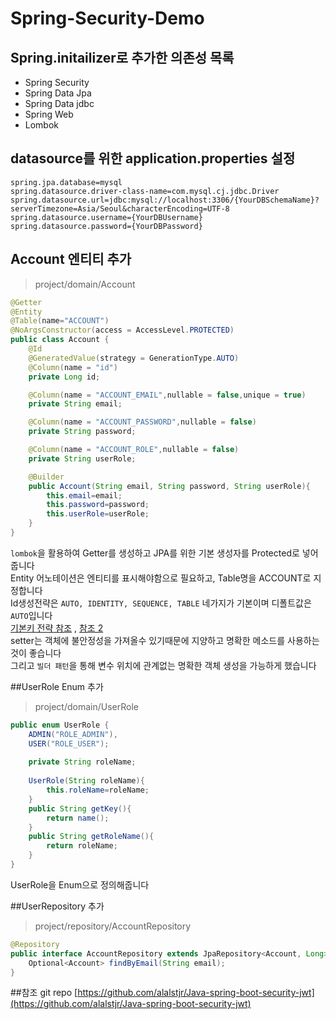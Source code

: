 # Spring-Security-Demo

## Spring.initailizer로 추가한 의존성 목록
- Spring Security
- Spring Data Jpa
- Spring Data jdbc
- Spring Web
- Lombok

## datasource를 위한 application.properties 설정
```properties
spring.jpa.database=mysql
spring.datasource.driver-class-name=com.mysql.cj.jdbc.Driver
spring.datasource.url=jdbc:mysql://localhost:3306/{YourDBSchemaName}?serverTimezone=Asia/Seoul&characterEncoding=UTF-8
spring.datasource.username={YourDBUsername}
spring.datasource.password={YourDBPassword}
```

## Account 엔티티 추가
>project/domain/Account
```java
@Getter
@Entity
@Table(name="ACCOUNT")
@NoArgsConstructor(access = AccessLevel.PROTECTED)
public class Account {
    @Id
    @GeneratedValue(strategy = GenerationType.AUTO)
    @Column(name = "id")
    private Long id;

    @Column(name = "ACCOUNT_EMAIL",nullable = false,unique = true)
    private String email;

    @Column(name = "ACCOUNT_PASSWORD",nullable = false)
    private String password;

    @Column(name = "ACCOUNT_ROLE",nullable = false)
    private String userRole;

    @Builder
    public Account(String email, String password, String userRole){
        this.email=email;
        this.password=password;
        this.userRole=userRole;
    }
}
```
```lombok```을 활용하여 Getter를 생성하고 JPA를 위한 기본 생성자를 Protected로 넣어줍니다   
Entity 어노테이션은 엔티티를 표시해야함으로 필요하고, Table명을 ACCOUNT로 지정합니다   
Id생성전략은 ```AUTO, IDENTITY, SEQUENCE, TABLE``` 네가지가 기본이며 디폴트값은 ```AUTO```입니다   
[기본키 전략 참조](https://www.baeldung.com/hibernate-identifiers) ,
[참조 2](https://gmlwjd9405.github.io/2019/08/12/primary-key-mapping.html)   
setter는 객체에 불안정성을 가져올수 있기때문에 지양하고 명확한 메소드를 사용하는것이 좋습니다   
그리고 ```빌더 패턴```을 통해 변수 위치에 관계없는 명확한 객체 생성을 가능하게 했습니다   

##UserRole Enum 추가
>project/domain/UserRole
```java
public enum UserRole {
    ADMIN("ROLE_ADMIN"),
    USER("ROLE_USER");
    
    private String roleName;
    
    UserRole(String roleName){
        this.roleName=roleName;
    }
    public String getKey(){
        return name();
    }
    public String getRoleName(){
        return roleName;
    }
}
```

UserRole을 Enum으로 정의해줍니다   

##UserRepository 추가
>project/repository/AccountRepository
```java
@Repository
public interface AccountRepository extends JpaRepository<Account, Long> {
    Optional<Account> findByEmail(String email);
}
```




##참조 git repo
[https://github.com/alalstjr/Java-spring-boot-security-jwt](https://github.com/alalstjr/Java-spring-boot-security-jwt)